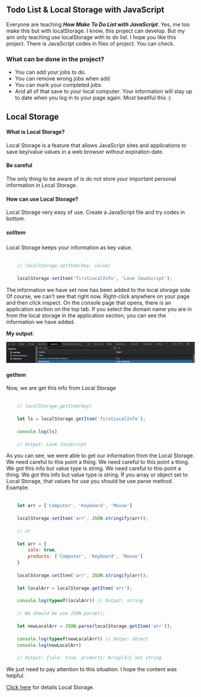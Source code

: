 ## Todo List & Local Storage with JavaScript

Everyone are teaching ***How Make To Do List with JavaScript***. Yes, me too make this but with localStorage. I know, this project can develop. But my aim only teaching use localStorage with to do list. I hope you like this project. There is JavaScript codes in files of project. You can check.

### What can be done in the project?

- You can add your jobs to do.
- You can remove wrong jobs when add
- You can mark your completed jobs
- And all of that save to your local computer. Your information will stay up to date when you log in to your page again. Most beatiful this :)

## Local Storage
#### What is Local Storage?

Local Storage is a feature that allows JavaScript sites and applications to save key/value values ​​in a web browser without expiration date.

#### Be careful

The only thing to be aware of is do not store your important personal information in Local Storage.

#### How can use Local Storage?

Local Storage very easy of use. Create a JavaScript file and try codes in bottom.

##### setItem

Local Storage keeps your information as key value.

```javascript

    // localStorage.setItem(key, value)

    localStorage.setItem('firstLocalInfo', 'Love JavaScript');
```

The information we have set now has been added to the local storage side. Of course, we can't see that right now. Right-click anywhere on your page and then click inspect. On the console page that opens, there is an application section on the top tab. If you select the domain name you are in from the local storage in the application section, you can see the information we have added.

**My output**:

![Kodluyoruz Logo](./img/Ekran%20Resmi%202022-06-12%2022.55.39.png)

#### getItem

Now, we are get this info from Local Storage

```javascript

    // localStorage.getItem(key)

    let ls = localStorage.getItem('firstLocalInfo');

    console.log(ls)

    // Output: Love JavaScript
```

As you can see, we were able to get our information from the Local Storage. We need careful to this point a thing. We need careful to this point a thing. We got this info but value type is string. We need careful to this point a thing. We got this info but value type is string. İf you array or object set to Local Storage, that values for use you should be use parse method. Example:

```javascript

    let arr = ['Computer', 'Keyboard', 'Mouse']

    localStorage.setItem('arr', JSON.stringify(arr));

    // or

    let arr = {
        sale: true,
        products: ['Computer', 'Keyboard', 'Mouse']
    }

    localStorage.setItem('arr', JSON.stringify(arr));

    let localArr = localStorage.getItem('arr');

    console.log(typeof(localArr)) // Output: string

    // We should be use JSON.parse();

    let newLocalArr = JSON.parse(localStorage.getItem('arr'));

    console.log(typeof(newLocalArr)) // Outpu: object
    console.log(newLocalArr)

    // Output: {sale: true, products: Array(3)} not string

```
We just need to pay attention to this situation. I hope the content was helpful.

[Click here](https://developer.mozilla.org/en-US/docs/Web/API/Window/localStorage) for details Local Storage.